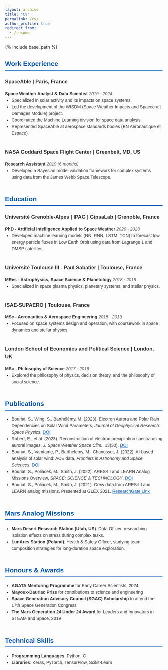 ```yaml
---
layout: archive
title: "CV"
permalink: /cv/
author_profile: true
redirect_from:
  - /resume
---
```


{% include base_path %}

<div style="max-width: 800px; margin: auto; font-family: Arial, sans-serif; line-height: 1.5; color: #333;">
  
  <h2 style="font-size: 1.5em; border-bottom: 2px solid #0056b3; padding-bottom: 0.2em; color: #0056b3;">Work Experience</h2>  
  <h3>SpaceAble | Paris, France</h3>  
  <strong>Space Weather Analyst & Data Scientist</strong>  
  <em style="color: #555;">2019 - 2024</em>  
  <ul style="margin: 0; padding: 0 0 1em 1.5em; list-style-type: disc;">
    <li>Specialized in solar activity and its impacts on space systems.</li>  
    <li>Led the development of the WISDM (Space Weather Impacts and Spacecraft Damages Module) project.</li>  
    <li>Coordinated the Machine Learning division for space data analysis.</li>  
    <li>Represented SpaceAble at aerospace standards bodies (BN Aéronautique et Espace).</li>  
  </ul>

  <h3>NASA Goddard Space Flight Center | Greenbelt, MD, US</h3>  
  <strong>Research Assistant</strong>  
  <em style="color: #555;">2019 (6 months)</em>  
  <ul style="margin: 0; padding: 0 0 1em 1.5em; list-style-type: disc;">
    <li>Developed a Bayesian model validation framework for complex systems using data from the James Webb Space Telescope.</li>  
  </ul>

  <h2 style="font-size: 1.5em; border-bottom: 2px solid #0056b3; padding-bottom: 0.2em; color: #0056b3;">Education</h2>  
  <h3>Université Grenoble-Alpes | IPAG | GipsaLab | Grenoble, France</h3>  
  <strong>PhD - Artificial Intelligence Applied to Space Weather</strong>  
  <em style="color: #555;">2020 - 2023</em>  
  <ul style="margin: 0; padding: 0 0 1em 1.5em; list-style-type: disc;">
    <li>Developed machine learning models (NN, RNN, LSTM, TCN) to forecast low energy particle fluxes in Low Earth Orbit using data from Lagrange 1 and DMSP satellites.</li>  
  </ul>

  <h3>Université Toulouse III - Paul Sabatier | Toulouse, France</h3>  
  <strong>MRes - Astrophysics, Space Science & Planetology</strong>  
  <em style="color: #555;">2018 - 2019</em>  
  <ul style="margin: 0; padding: 0 0 1em 1.5em; list-style-type: disc;">
    <li>Specialized in space plasma physics, planetary systems, and stellar physics.</li>  
  </ul>

  <h3>ISAE-SUPAERO | Toulouse, France</h3>  
  <strong>MSc - Aeronautics & Aerospace Engineering</strong>  
  <em style="color: #555;">2015 - 2019</em>  
  <ul style="margin: 0; padding: 0 0 1em 1.5em; list-style-type: disc;">
    <li>Focused on space systems design and operation, with coursework in space dynamics and stellar physics.</li>  
  </ul>

  <h3>London School of Economics and Political Science | London, UK</h3>  
  <strong>MSc - Philosophy of Science</strong>  
  <em style="color: #555;">2017 - 2018</em>  
  <ul style="margin: 0; padding: 0 0 1em 1.5em; list-style-type: disc;">
    <li>Explored the philosophy of physics, decision theory, and the philosophy of social science.</li>  
  </ul>

  <h2 style="font-size: 1.5em; border-bottom: 2px solid #0056b3; padding-bottom: 0.2em; color: #0056b3;">Publications</h2>  
  <ul style="margin: 0; padding: 0 0 1em 1.5em; list-style-type: disc;">
    <li>Bouriat, S., Wing, S., Barthélémy, M. (2023). Electron Aurora and Polar Rain Dependencies on Solar Wind Parameters, <em>Journal of Geophysical Research: Space Physics</em>. <a href="https://doi.org/10.1029/2023JA031598" style="color: #0056b3;">DOI</a></li>
    <li>Robert, E., et al. (2023). Reconstruction of electron precipitation spectra using auroral images, <em>J. Space Weather Space Clim.</em>, 13(30). <a href="https://doi.org/10.1051/swsc/2023028" style="color: #0056b3;">DOI</a></li>
    <li>Bouriat, S., Vandame, P., Barthelemy, M., Chanussot, J. (2022). AI-based analysis of solar wind: ACE data, <em>Frontiers in Astronomy and Space Sciences</em>. <a href="https://doi.org/10.3389/fspas.2022.980759" style="color: #0056b3;">DOI</a></li>
    <li>Bouriat, S., Poliacek, M., Smith, J. (2022). ARES-III and LEARN Analog Missions Overview, <em>SPACE: SCIENCE & TECHNOLOGY</em>. <a href="https://doi.org/10.34133/2022/9763959" style="color: #0056b3;">DOI</a></li>
    <li>Bouriat, S., Poliacek, M., Smith, J. (2021). Crew data from ARES-III and LEARN analog missions, Presented at GLEX 2021. <a href="https://www.researchgate.net/publication/356471453" style="color: #0056b3;">ResearchGate Link</a></li>
  </ul>

  <h2 style="font-size: 1.5em; border-bottom: 2px solid #0056b3; padding-bottom: 0.2em; color: #0056b3;">Mars Analog Missions</h2>  
  <ul style="margin: 0; padding: 0 0 1em 1.5em; list-style-type: disc;">
    <li><strong>Mars Desert Research Station (Utah, US)</strong>: Data Officer, researching isolation effects on stress during complex tasks.</li>  
    <li><strong>LunAres Station (Poland)</strong>: Health & Safety Officer, studying team composition strategies for long-duration space exploration.</li>  
  </ul>

  <h2 style="font-size: 1.5em; border-bottom: 2px solid #0056b3; padding-bottom: 0.2em; color: #0056b3;">Honours & Awards</h2>  
  <ul style="margin: 0; padding: 0 0 1em 1.5em; list-style-type: disc;">
    <li><strong>AGATA Mentoring Programme</strong> for Early Career Scientists, 2024</li>  
    <li><strong>Mayoux-Dauriac Prize</strong> for contributions to science and engineering</li>  
    <li><strong>Space Generation Advisory Council (SGAC) Scholarship</strong> to attend the 17th Space Generation Congress</li>  
    <li><strong>The Mars Generation 24 Under 24 Award</strong> for Leaders and Innovators in STEAM and Space, 2019</li>  
  </ul>

  <h2 style="font-size: 1.5em; border-bottom: 2px solid #0056b3; padding-bottom: 0.2em; color: #0056b3;">Technical Skills</h2>  
  <ul style="margin: 0; padding: 0 0 1em 1.5em; list-style-type: disc;">
    <li><strong>Programming Languages</strong>: Python, C</li>  
    <li><strong>Libraries</strong>: Keras, PyTorch, TensorFlow, Scikit-Learn</li>  

